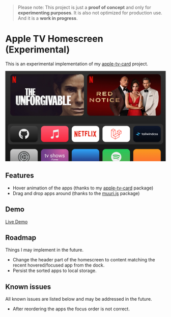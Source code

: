 > Please note: This project is just a **proof of concept** and only for **experimenting purposes**. It is also not optimized for production use. And it is a **work in progress**.

# Apple TV Homescreen (Experimental)

This is an experimental implementation of my [apple-tv-card](https://github.com/marcreichel/apple-tv-card) project.

![Screenshot](docs/screenshot.png)

## Features

- Hover animation of the apps (thanks to my [apple-tv-card](https://github.com/marcreichel/apple-tv-card) package)
- Drag and drop apps around (thanks to the [muuri.js](https://github.com/haltu/muuri) package)

## Demo

[Live Demo](https://marcreichel.github.io/apple-tv)

## Roadmap

Things I may implement in the future.

- Change the header part of the homescreen to content matching the recent hovered/focused app from the dock.
- Persist the sorted apps to local storage.

## Known issues

All known issues are listed below and may be addressed in the future.

- After reordering the apps the focus order is not correct.

